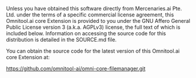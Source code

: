 Unless you have obtained this software directly from Mercenaries.ai Pte. Ltd. under the terms of a specific commercial license agreement, this Omnitool.ai core Extension is provided to you under the GNU Affero General Public License version 3 (a.k.a. AGPLv3) license, the full text of which is included below. Information on accessing the source code for this distribution is detailed in the SOURCE.md file.

You can obtain the source code for the latest version of this Omnitool.ai core Extension at:

https://github.com/omnitool-ai/omni-core-filemanager.git

